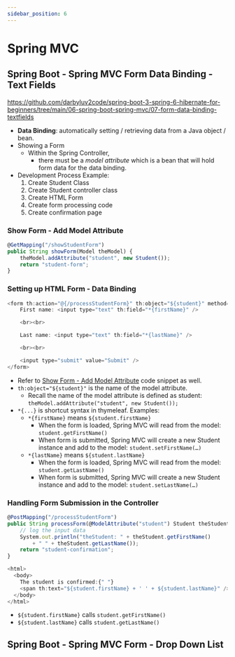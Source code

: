 ```yaml
---
sidebar_position: 6
---
```


# Spring MVC

## Spring Boot - Spring MVC Form Data Binding - Text Fields

https://github.com/darbyluv2code/spring-boot-3-spring-6-hibernate-for-beginners/tree/main/06-spring-boot-spring-mvc/07-form-data-binding-textfields

- **Data Binding**: automatically setting / retrieving data from a Java object / bean.
- Showing a Form
  - Within the Spring Controller,
    - there must be a _model attribute_ which is a bean that will hold form data for the data binding.
- Development Process Example:
  1. Create Student Class
  2. Create Student controller class
  3. Create HTML Form
  4. Create form processing code
  5. Create confirmation page

### Show Form - Add Model Attribute

```js
@GetMapping("/showStudentForm")
public String showForm(Model theModel) {
    theModel.addAttribute("student", new Student());
    return "student-form";
}
```

### Setting up HTML Form - Data Binding

```js
<form th:action="@{/processStudentForm}" th:object="${student}" method="POST">
    First name: <input type="text" th:field="*{firstName}" />

    <br><br>

    Last name: <input type="text" th:field="*{lastName}" />

    <br><br>

    <input type="submit" value="Submit" />
</form>
```

- Refer to [Show Form - Add Model Attribute](/docs/tutorial/spring-mvc#show-form---add-model-attribute) code snippet as well.
- `th:object="${student}"` is the name of the model attribute.
  - Recall the name of the model attribute is defined as student: `theModel.addAttribute("student", new Student());`
- `*{...}` is shortcut syntax in thymeleaf. Examples:
  - `*{firstName}` means `${student.firstName}`
    - When the form is loaded, Spring MVC will read from the model: `student.getFirstName()`
    - When form is submitted, Spring MVC will create a new Student instance and add to the model: `student.setFirstName(…)`
  - `*{lastName}` means `${student.lastName}`
    - When the form is loaded, Spring MVC will read from the model: `student.getLastName()`
    - When form is submitted, Spring MVC will create a new Student instance and add to the model: `student.setLastName(…)`

### Handling Form Submission in the Controller

```js
@PostMapping("/processStudentForm")
public String processForm(@ModelAttribute("student") Student theStudent) {
    // log the input data
    System.out.println("theStudent: " + theStudent.getFirstName()
        + " " + theStudent.getLastName());
    return "student-confirmation";
}
```

```js
<html>
  <body>
    The student is confirmed:{" "}
    <span th:text="${student.firstName} + ' ' + ${student.lastName}" />
  </body>
</html>
```

- `${student.firstName}` calls `student.getFirstName()`
- `${student.lastName}` calls `student.getLastName()`

## Spring Boot - Spring MVC Form - Drop Down List
